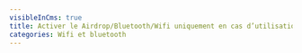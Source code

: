 ```yaml
---
visibleInCms: true
title: Activer le Airdrop/Bluetooth/Wifi uniquement en cas d’utilisation.
categories: Wifi et bluetooth
---
```

